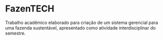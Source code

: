 # FazenTECH
Trabalho acadêmico elaborado para criação de um sistema gerencial para uma fazenda sustentável, apresentado como atividade interdisciplinar do semestre.
